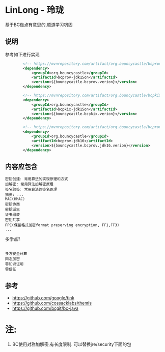 # LinLong - 玲珑

基于BC做点有意思的,顺道学习巩固

## 说明

参考如下进行实现

```xml
		<!-- https://mvnrepository.com/artifact/org.bouncycastle/bcprov-jdk15on -->
		<dependency>
			<groupId>org.bouncycastle</groupId>
			<artifactId>bcprov-jdk15on</artifactId>
			<version>${bouncycastle.bcprov.verion}</version>
		</dependency>

		<!-- https://mvnrepository.com/artifact/org.bouncycastle/bcpkix-jdk15on -->
		<dependency>
			<groupId>org.bouncycastle</groupId>
			<artifactId>bcpkix-jdk15on</artifactId>
			<version>${bouncycastle.bcpkix.verion}</version>
		</dependency>

		<!-- https://mvnrepository.com/artifact/org.bouncycastle/bcprov-jdk16 -->
		<dependency>
			<groupId>org.bouncycastle</groupId>
			<artifactId>bcprov-jdk16</artifactId>
			<version>${bouncycastle.bcprov.jdk16.verion}</version>
		</dependency>

```

## 内容应包含

```
密钥创建: 常用算法的实现原理和方式
加解密: 常用算法加解密原理
签名验签: 常用算法的签名原理
摘要: ...
MAC(HMAC)
密钥协商
密钥派生
证书组装
密钥共享
FPE(保留格式加密format preserving encryption, FF1,FF3)
...
```

多学点?

```

多方安全计算
同态加密
零知识证明
零信任

```

## 参考

* https://github.com/google/tink
* https://github.com/cossacklabs/themis
* https://github.com/bcgit/bc-java

# 注:

1. BC使用对称加解密,有长度限制. 可以替换jre/security下面的包
